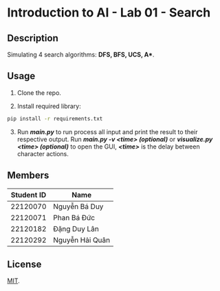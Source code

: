 # Introduction to AI - Lab 01 - Search

## Description

Simulating 4 search algorithms: **DFS, BFS, UCS, A\***. 

## Usage

1. Clone the repo.

2. Install required library:

```bash
pip install -r requirements.txt
```

3. Run ***main.py*** to run process all input and print the result to their respective output. Run ***main.py -v \<time> (optional)*** or ***visualize.py \<time> (optional)*** to open the GUI, ***\<time>*** is the delay between character actions.

## Members
| Student ID     | Name       |
|-|-|
|22120070 | Nguyễn Bá Duy      |
|22120071      | Phan Bá Đức  |
|22120182| Đặng Duy Lân| 
|22120292| Nguyễn Hải Quân  | 

## License

[MIT](https://choosealicense.com/licenses/mit/).